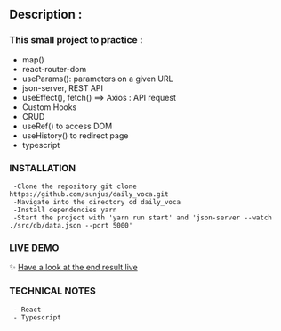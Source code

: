 ## Description :

### This small project to practice :

- map()
- react-router-dom
- useParams(): parameters on a given URL
- json-server, REST API
- useEffect(),  fetch() ==> Axios : API request
- Custom Hooks
- CRUD
- useRef() to access DOM
- useHistory() to redirect page
- typescript


### INSTALLATION

     -Clone the repository git clone https://github.com/sunjus/daily_voca.git
     -Navigate into the directory cd daily_voca
     -Install dependencies yarn
     -Start the project with 'yarn run start' and 'json-server --watch ./src/db/data.json --port 5000'

### LIVE DEMO
 ✨ [Have a look at the end result live](https://daily-voca.herokuapp.com/)


### TECHNICAL NOTES
     - React
     - Typescript
    

